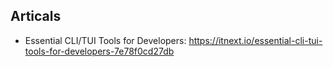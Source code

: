 ## Articals

- Essential CLI/TUI Tools for Developers: <https://itnext.io/essential-cli-tui-tools-for-developers-7e78f0cd27db>
